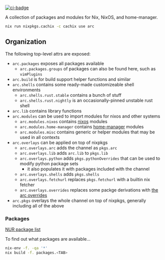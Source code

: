 [![ci-badge][]][ci]

A collection of packages and modules for Nix, NixOS, and home-manager.

```bash
nix run nixpkgs.cachix -c cachix use arc
```

## Organization

The following top-level attrs are exposed:

- `arc.packages` exposes all packages available
  - `arc.packages.groups` of packages can also be found here, such as `vimPlugins`
- `arc.build` is for build support helper functions and similar
- `arc.shells` contains some ready-made customizeable shell environments
  - `arc.shells.rust.stable` contains a bunch of stuff
  - `arc.shells.rust.nightly` is an occasionally-pinned unstable rust shell
- `arc.lib` contains library functions
- `arc.modules` can be used to import modules for nixos and other systems
  - `arc.modules.nixos` contains [nixos](https://nixos.org/) modules
  - `arc.modules.home-manager` contains [home-manager](https://github.com/nix-community/home-manager) modules
  - `arc.modules.misc` contains generic or helper modules that may be used in all contexts
- `arc.overlays` can be applied on top of nixpkgs
  - `arc.overlays.arc` adds the channel as `pkgs.arc`
  - `arc.overlays.lib` adds `arc.lib` to `pkgs.lib`
  - `arc.overlays.python` adds `pkgs.pythonOverrides` that can be used to modify python package sets
    - it also populates it with packages included with the channel
  - `arc.overlays.shells` adds `pkgs.shells`
  - `arc.overlays.fetchurl` replaces `pkgs.fetchurl` with a builtin nix fetcher
  - `arc.overlays.overrides` replaces some packge derivations with [the arc overrides](pkgs/overrides.nix)
- `arc.pkgs` overlays the whole channel on top of nixpkgs, generally including all of the above

### Packages

[NUR package list](https://nur.nix-community.org/repos/arc/)

To find out what packages are available...

```bash
nix-env -f. -qa '*'
nix build -f. packages.<TAB>
```

[ci-badge]: https://github.com/arcnmx/nixexprs/workflows/arc-nixexprs/badge.svg
[ci]: https://github.com/arcnmx/nixexprs/actions?workflow=arc-nixexprs
